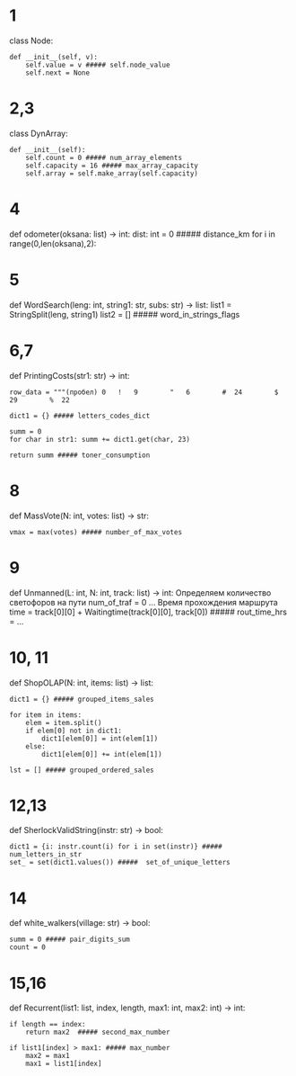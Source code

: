 # 1
class Node:

    def __init__(self, v):
        self.value = v ##### self.node_value
        self.next = None

# 2,3 
class DynArray:

    def __init__(self):
        self.count = 0 ##### num_array_elements
        self.capacity = 16 ##### max_array_capacity
        self.array = self.make_array(self.capacity)

# 4
def odometer(oksana: list) -> int:
    dist: int = 0 ##### distance_km
    for i in range(0,len(oksana),2):

# 5
def WordSearch(leng: int, string1: str, subs: str) -> list:
    list1 = StringSplit(leng, string1)
    list2 = [] ##### word_in_strings_flags

# 6,7
def PrintingCosts(str1: str) -> int:

    row_data = """(пробел) 0   !   9        "   6        #  24        $  29        %  22
 
    dict1 = {} ##### letters_codes_dict

    summ = 0
    for char in str1: summ += dict1.get(char, 23)

    return summ ##### toner_consumption

# 8
def MassVote(N: int, votes: list) -> str:

    vmax = max(votes) ##### number_of_max_votes

# 9
def Unmanned(L: int, N: int, track: list) -> int:
Определяем количество светофоров на пути
    num_of_traf = 0
...
Время прохождения маршрута
    time = track[0][0] + Waitingtime(track[0][0], track[0]) ##### rout_time_hrs = ...


# 10, 11
def ShopOLAP(N: int, items: list) -> list:

    dict1 = {} ##### grouped_items_sales

    for item in items:
        elem = item.split()
        if elem[0] not in dict1:
            dict1[elem[0]] = int(elem[1])
        else:
            dict1[elem[0]] += int(elem[1])

    lst = [] ##### grouped_ordered_sales


# 12,13
def SherlockValidString(instr: str) -> bool:

    dict1 = {i: instr.count(i) for i in set(instr)} ##### num_letters_in_str
    set_ = set(dict1.values()) #####  set_of_unique_letters

# 14
def white_walkers(village: str) -> bool:

    summ = 0 ##### pair_digits_sum
    count = 0

# 15,16

def Recurrent(list1: list, index, length, max1: int, max2: int) -> int:

    if length == index:
        return max2  ##### second_max_number

    if list1[index] > max1: ##### max_number
        max2 = max1
        max1 = list1[index]